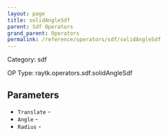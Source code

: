 ```yaml
---
layout: page
title: solidAngleSdf
parent: Sdf Operators
grand_parent: Operators
permalink: /reference/operators/sdf/solidAngleSdf
---
```


Category: sdf

OP Type: raytk.operators.sdf.solidAngleSdf

## Parameters

* `Translate` - 
* `Angle` - 
* `Radius` -
